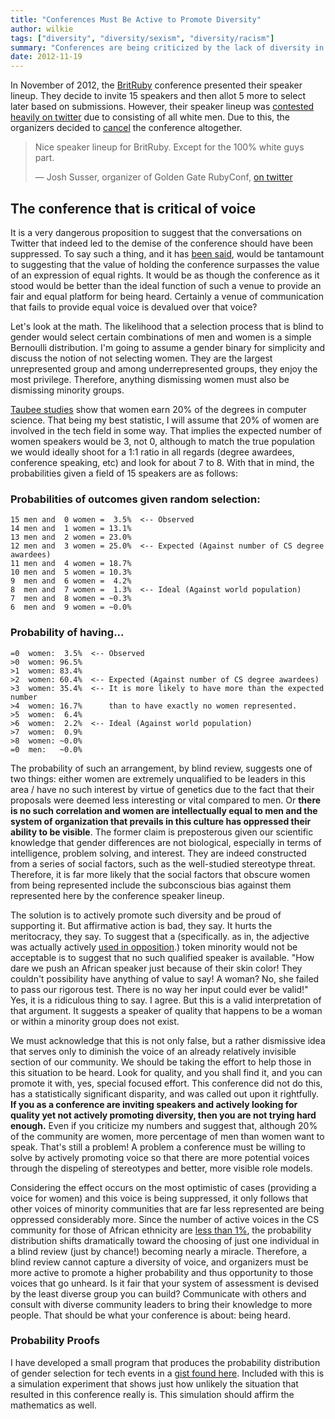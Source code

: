 ```yaml
---
title: "Conferences Must Be Active to Promote Diversity"
author: wilkie
tags: ["diversity", "diversity/sexism", "diversity/racism"]
summary: "Conferences are being criticized by the lack of diversity in their speaker lineup. This has led to such a critism causing the cancelation of a conference. I argue that this is correct as the conference is devalued by its lack of diversity, and it should have been more active in its promotion of voice."
date: 2012-11-19
---
```


In November of 2012, the [BritRuby](http://britruby.com) conference presented their speaker lineup. They decide to invite 15 speakers and then
allot 5 more to select later based on submissions. However, their speaker lineup was [contested heavily on twitter](https://twitter.com/joshsusser/status/269844125363339264) due to consisting of all white men. Due to this,
the organizers decided to [cancel](http://2013.britruby.com/) the conference altogether.

> Nice speaker lineup for BritRuby. Except for the 100% white guys part.
>
> <div class="citation">&mdash; Josh Susser, organizer of Golden Gate RubyConf, <a href="https://twitter.com/joshsusser/status/269844125363339264">on twitter</a></div>

## The conference that is critical of voice

It is a very dangerous proposition to suggest that the conversations on Twitter that indeed led to the demise of the conference
should have been suppressed. To say such a thing, and it has [been said](https://gist.github.com/4106776), would be tantamount to suggesting that the value of
holding the conference surpasses the value of an expression of equal rights. It would be as though the conference as it stood would be better
than the ideal function of such a venue to provide an fair and equal platform for being heard. Certainly a venue of communication that
fails to provide equal voice is devalued over that voice?

Let's look at the math. The likelihood that a selection process that is blind to gender would select certain combinations of men and women
is a simple Bernoulli distribution. I'm going to assume a gender binary for simplicity and discuss the notion of not selecting women. They
are the largest unrepresented group and among underrepresented groups, they enjoy the most privilege. Therefore, anything dismissing women must also be dismissing minority
groups.

[Taubee studies](http://cra.org/uploads/documents/resources/taulbee/CRA_Taulbee_2011-2012_Results.pdf) show that women earn 20% of the degrees in computer science. That being my best statistic, I will assume
that 20% of women are involved in the tech field in some way. That implies the expected number of women speakers would be 3, not 0, although to match the true population we
would ideally shoot for a 1:1 ratio in all regards (degree awardees, conference speaking, etc) and look for about 7 to 8. With that in mind, the probabilities given a field of 15 speakers are as follows:

### Probabilities of outcomes given random selection:
```
15 men and  0 women =  3.5%  <-- Observed
14 men and  1 women = 13.1%
13 men and  2 women = 23.0%
12 men and  3 women = 25.0%  <-- Expected (Against number of CS degree awardees)
11 men and  4 women = 18.7%
10 men and  5 women = 10.3%
9  men and  6 women =  4.2%
8  men and  7 women =  1.3%  <-- Ideal (Against world population)
7  men and  8 women = ~0.3%
6  men and  9 women = ~0.0%
```

### Probability of having...
```
=0  women:  3.5%  <-- Observed
>0  women: 96.5%
>1  women: 83.4%
>2  women: 60.4%  <-- Expected (Against number of CS degree awardees)
>3  women: 35.4%  <-- It is more likely to have more than the expected number
>4  women: 16.7%      than to have exactly no women represented.
>5  women:  6.4%
>6  women:  2.2%  <-- Ideal (Against world population)
>7  women:  0.9%
>8  women: ~0.0%
=0  men:   ~0.0%
```

The probability of such an arrangement, by blind review, suggests one of two things: either women are extremely unqualified to be
leaders in this area / have no such interest by virtue of genetics due to the fact that their proposals were deemed less interesting or vital
compared to men. Or **there is no such correlation and women are intellectually equal to men and the system of organization that prevails in this culture
has oppressed their ability to be visible**. The former claim is preposterous given our scientific knowledge that gender differences are
not biological, especially in terms of intelligence, problem solving, and interest. They are indeed constructed from a series of social
factors, such as the well-studied stereotype threat. Therefore, it is far more likely that the social factors that obscure women from
being represented include the subconscious bias against them represented here by the conference speaker lineup.

The solution is to actively promote such diversity and be proud of supporting it. But affirmative action is bad, they say. It hurts the meritocracy, they say.
To suggest that a (specifically. as in, the adjective was actually actively [used in opposition](https://gist.github.com/4106776).) token minority would not be acceptable is to suggest that
no such qualified speaker is available. "How dare we push an African speaker just because of their skin color! They couldn't possibility have anything of value to
say! A woman? No, she failed to pass our rigorous test. There is no way her input could ever be valid!" Yes, it is a ridiculous thing to say. I agree. But this
is a valid interpretation of that argument. It suggests a speaker of quality that happens to be a woman or within a minority group does not exist.

  We must acknowledge that
this is not only false, but a rather dismissive idea that serves only to diminish the voice of an already relatively invisible
section of our community. We should be taking the effort to help those in this situation to be heard. Look for quality, and you shall find it,
  and you can promote it with, yes, special focused effort. This conference did not do this, has a statistically significant disparity, and
was called out upon it rightfully. **If you as a conference are inviting speakers and actively looking for quality yet not actively promoting diversity, then you are not trying hard enough.** Even if you criticize my numbers and suggest that, although 20% of the community are women, more percentage of men than women want to speak. That's
still a problem! A problem a conference must be willing to solve by actively promoting voice so that there are more potential voices
through the dispeling of stereotypes and better, more visible role models.

Considering the effect occurs on the most optimistic of cases (providing a voice for women) and this voice is being suppressed, it only follows that
other voices of minority communities that are far less represented are being oppressed considerably more. Since the number of active voices in the
CS community for those of African ethnicity are [less than 1%](http://www.math.buffalo.edu/mad/computer-science/cs-peeps.html), the probability distribution shifts dramatically toward the choosing of just one individual
in a blind review (just by chance!) becoming nearly a miracle. Therefore, a blind review cannot capture a diversity of voice, and organizers must
be more active to promote a higher probability and thus opportunity to those voices that go unheard. Is it fair that your system of assessment is devised by
the least diverse group you can build? Communicate with others and consult with diverse community leaders to bring their knowledge to more people.
That should be what your conference is about: being heard.

### Probability Proofs

I have developed a small program that produces the probability distribution of gender selection
for tech events in a [gist found here](https://gist.github.com/4114968). Included with this is
a simulation experiment that shows just how unlikely the situation that resulted in this conference
really is. This simulation should affirm the mathematics as well.
